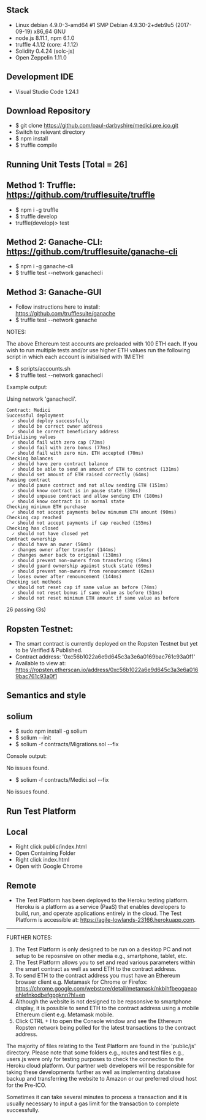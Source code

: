  
## Stack
- Linux debian 4.9.0-3-amd64 #1 SMP Debian 4.9.30-2+deb9u5 (2017-09-19) x86_64 GNU
- node.js 8.11.1, npm 6.1.0
- truffle 4.1.12 (core: 4.1.12)
- Solidity 0.4.24 (solc-js)
- Open Zeppelin 1.11.0

## Development IDE
- Visual Studio Code 1.24.1

## Download Repository
* $ git clone https://github.com/paul-darbyshire/medici.pre.ico.git
* Switch to relevant directory
* $ npm install
* $ truffle compile

## Running Unit Tests [Total = 26]
## Method 1: Truffle: https://github.com/trufflesuite/truffle
* $ npm i -g truffle
* $ truffle develop
* truffle(develop)> test

## Method 2: Ganache-CLI: https://github.com/trufflesuite/ganache-cli
* $ npm i -g ganache-cli
* $ truffle test --network ganachecli

## Method 3: Ganache-GUI
* Follow instructions here to install: https://github.com/trufflesuite/ganache
* $ truffle test --network ganache

NOTES: 

The above Ethereum test accounts are preloaded with 100 ETH each. 
If you wish to run multiple tests and/or use higher ETH values run the following script in which each account is initialised with 1M ETH:
* $ scripts/accounts.sh
* $ truffle test --network ganachecli

Example output:

Using network 'ganachecli'.

    Contract: Medici
    Successful deployment
      ✓ should deploy successfully
      ✓ should be correct owner address
      ✓ should be correct beneficiary address
    Intialising values
      ✓ should fail with zero cap (73ms)
      ✓ should fail with zero bonus (77ms)
      ✓ should fail with zero min. ETH accepted (70ms)
    Checking balances
      ✓ should have zero contract balance
      ✓ should be able to send an amount of ETH to contract (131ms)
      ✓ should set amount of ETH raised correctly (64ms)
    Pausing contract
      ✓ should pause contract and not allow sending ETH (151ms)
      ✓ should know contract is in pause state (39ms)
      ✓ should unpause contract and allow sending ETH (180ms)
      ✓ should know contract is in normal state
    Checking minimum ETH purchase
      ✓ should not accept payments below minumum ETH amount (90ms)
    Checking cap reached
      ✓ should not accept payments if cap reached (155ms)
    Checking has closed
      ✓ should not have closed yet
    Contract ownership
      ✓ should have an owner (56ms)
      ✓ changes owner after transfer (144ms)
      ✓ changes owner back to original (138ms)
      ✓ should prevent non-owners from transfering (59ms)
      ✓ should guard ownership against stuck state (69ms)
      ✓ should prevent non-owners from renouncement (62ms)
      ✓ loses owner after renouncement (144ms)
    Checking set methods
      ✓ should not reset cap if same value as before (74ms)
      ✓ should not reset bonus if same value as before (51ms)
      ✓ should not reset minimum ETH amount if same value as before

  26 passing (3s)

  ## Ropsten Testnet: 
  * The smart contract is currently deployed on the Ropsten Testnet but yet to be Verified & Published.
  * Contract address: '0xc56b1022a6e9d645c3a3e6a0169bac761c93a0f1'
  * Available to view at: https://ropsten.etherscan.io/address/0xc56b1022a6e9d645c3a3e6a0169bac761c93a0f1

  ## Semantics and style
  ## solium
  * $ sudo npm install -g solium
  * $ solium --init
  * $ solium -f contracts/Migrations.sol --fix

  Console output:

  No issues found.

  * $ solium -f contracts/Medici.sol --fix

  No issues found.

  ## Run Test Platform
  ## Local

  * Right click public/index.html
  * Open Containing Folder
  * Right click index.html
  * Open with Google Chrome

  ## Remote
* The Test Platform has been deployed to the Heroku testing platform. Heroku is a platform as a service (PaaS) that enables developers to build, run, and operate applications entirely in the cloud. The Test Platform is accessible at: https://agile-lowlands-23166.herokuapp.com.

-------------------------
  FURTHER NOTES:

  1. The Test Platform is only designed to be run on a desktop PC and not setup to be reposnsive on other media e.g., smartphone, tablet, etc.
  2. The Test Platform allows you to set and read various parameters within the smart contract as well as send ETH to the contract address.
  3. To send ETH to the contract address you must have an Ethereum browser client e.g. Metamask for Chrome or Firefox:
  https://chrome.google.com/webstore/detail/metamask/nkbihfbeogaeaoehlefnkodbefgpgknn?hl=en
  4. Although the website is not designed to be repsonsive to smartphone display, it is possible to send ETH to the contract address using a mobile Ethereum client e.g. Metamask mobile.
  5. Click CTRL + I to open the Console window and see the Ethereum Ropsten network being polled for the latest transactions to the contract address.

  The majority of files relating to the Test Platform are found in the 'public/js' directory. Please note that some folders e.g., routes and test files e.g., users.js were only for testing purposes to check the connection to the Heroku cloud platform. Our partner web developers will be responsible for taking these developments   further as well as implementing database backup and transferring the website to Amazon or our preferred cloud host for the Pre-ICO. 

  Sometimes it can take several minutes to process a transaction and it is usually necessary to input a gas limit for the transaction to complete successfully.

  
